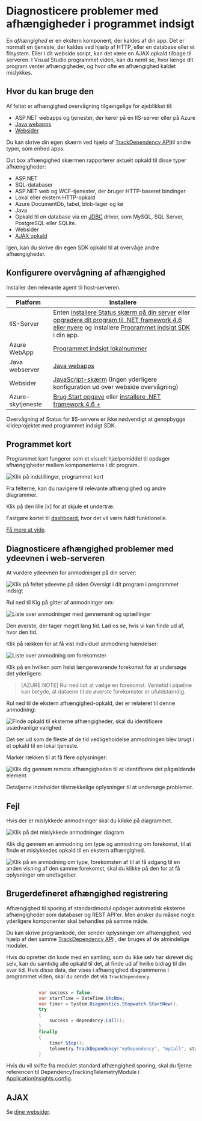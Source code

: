 <properties 
    pageTitle="Diagnosticere problemer med afhængigheder i programmet indsigt" 
    description="Finde fejl og langsom ydeevne, der er forårsaget af afhængigheder" 
    services="application-insights" 
    documentationCenter=""
    authors="alancameronwills" 
    manager="douge"/>

<tags 
    ms.service="application-insights" 
    ms.workload="tbd" 
    ms.tgt_pltfrm="ibiza" 
    ms.devlang="na" 
    ms.topic="article" 
    ms.date="05/12/2016" 
    ms.author="awills"/>
 
# <a name="diagnosing-issues-with-dependencies-in-application-insights"></a>Diagnosticere problemer med afhængigheder i programmet indsigt


En *afhængighed* er en ekstern komponent, der kaldes af din app. Det er normalt en tjeneste, der kaldes ved hjælp af HTTP, eller en database eller et filsystem. Eller i dit webside script, kan det være en AJAX opkald tilbage til serveren. I Visual Studio programmet viden, kan du nemt se, hvor længe dit program venter afhængigheder, og hvor ofte en afhængighed kaldet mislykkes.

## <a name="where-you-can-use-it"></a>Hvor du kan bruge den

Af feltet er afhængighed overvågning tilgængelige for øjeblikket til:

* ASP.NET webapps og tjenester, der kører på en IIS-server eller på Azure
* [Java webapps](app-insights-java-agent.md)
* [Websider](https://azure.microsoft.com/blog/ajax-collection-in-application-insights/)

Du kan skrive din egen skærm ved hjælp af [TrackDependency API](app-insights-api-custom-events-metrics.md#track-dependency)til andre typer, som enhed apps.

Out box afhængighed skærmen rapporterer aktuelt opkald til disse typer afhængigheder:

* ASP.NET
 * SQL-databaser
 * ASP.NET web og WCF-tjenester, der bruger HTTP-baseret bindinger
 * Lokal eller ekstern HTTP-opkald
 * Azure DocumentDb, tabel, blob-lager og kø
* Java
 * Opkald til en database via en [JDBC](http://docs.oracle.com/javase/7/docs/technotes/guides/jdbc/) driver, som MySQL, SQL Server, PostgreSQL eller SQLite.
* Websider
 * [AJAX opkald](app-insights-javascript.md)

Igen, kan du skrive din egen SDK opkald til at overvåge andre afhængigheder.

## <a name="to-set-up-dependency-monitoring"></a>Konfigurere overvågning af afhængighed

Installer den relevante agent til host-serveren.

Platform | Installere
---|---
IIS-Server | Enten [installere Status skærm på din server](app-insights-monitor-performance-live-website-now.md) eller [opgradere dit program til .NET framework 4.6 eller nyere](http://go.microsoft.com/fwlink/?LinkId=528259) og installere [Programmet indsigt SDK](app-insights-asp-net.md) i din app.
Azure WebApp | [Programmet indsigt lokalnummer](app-insights-azure-web-apps.md)
Java webserver | [Java webapps](app-insights-java-agent.md)
Websider | [JavaScript-skærm](app-insights-javascript.md) (Ingen yderligere konfiguration ud over webside overvågning)
Azure-skytjeneste |  [Brug Start opgave](app-insights-cloudservices.md#dependencies) eller [installere .NET framework 4.6 +](../cloud-services/cloud-services-dotnet-install-dotnet.md)  

Overvågning af Status for IIS-servere er ikke nødvendigt at genopbygge kildeprojektet med programmet indsigt SDK. 

## <a name="application-map"></a>Programmet kort

Programmet kort fungerer som et visuelt hjælpemiddel til opdager afhængigheder mellem komponenterne i dit program. 

![Klik på indstillinger, programmet kort](./media/app-insights-dependencies/08.png)

Fra felterne, kan du navigere til relevante afhængighed og andre diagrammer.

Klik på den lille [x] for at skjule et undertræ.

Fastgøre kortet til [dashboard](app-insights-dashboards.md), hvor det vil være fuldt funktionelle.

[Få mere at vide](app-insights-app-map.md).

## <a name="diagnosis"></a>Diagnosticere afhængighed problemer med ydeevnen i web-serveren

At vurdere ydeevnen for anmodninger på din server:

![Klik på feltet ydeevne på siden Oversigt i dit program i programmet indsigt](./media/app-insights-dependencies/01-performance.png)

Rul ned til Kig på gitter af anmodninger om:

![Liste over anmodninger med gennemsnit og optællinger](./media/app-insights-dependencies/02-reqs.png)

Den øverste, der tager meget lang tid. Lad os se, hvis vi kan finde ud af, hvor den tid.

Klik på rækken for at få vist individuel anmodning hændelser:


![Liste over anmodning om forekomster](./media/app-insights-dependencies/03-instances.png)

Klik på en hvilken som helst længerevarende forekomst for at undersøge det yderligere.

> [AZURE.NOTE] Rul ned lidt at vælge en forekomst. Ventetid i pipeline kan betyde, at dataene til de øverste forekomster er ufuldstændig.

Rul ned til de ekstern afhængighed-opkald, der er relateret til denne anmodning:

![Finde opkald til eksterne afhængigheder, skal du identificere usædvanlige varighed](./media/app-insights-dependencies/04-dependencies.png)

Det ser ud som de fleste af de tid vedligeholdelse anmodningen blev brugt i et opkald til en lokal tjeneste. 

Markér rækken til at få flere oplysninger:


![Klik dig gennem remote afhængigheden til at identificere det pågældende element](./media/app-insights-dependencies/05-detail.png)

Detaljerne indeholder tilstrækkelige oplysninger til at undersøge problemet.



## <a name="failures"></a>Fejl

Hvis der er mislykkede anmodninger skal du klikke på diagrammet.

![Klik på det mislykkede anmodninger diagram](./media/app-insights-dependencies/06-fail.png)

Klik dig gennem en anmodning om type og anmodning om forekomst, til at finde et mislykkedes opkald til en ekstern afhængighed.


![Klik på en anmodning om type, forekomsten af til at få adgang til en anden visning af den samme forekomst, skal du klikke på den for at få oplysninger om undtagelser.](./media/app-insights-dependencies/07-faildetail.png)


## <a name="custom-dependency-tracking"></a>Brugerdefineret afhængighed registrering

Afhængighed til sporing af standardmodul opdager automatisk eksterne afhængigheder som databaser og REST API'er. Men ønsker du måske nogle yderligere komponenter skal behandles på samme måde. 

Du kan skrive programkode, der sender oplysninger om afhængighed, ved hjælp af den samme [TrackDependency API](app-insights-api-custom-events-metrics.md#track-dependency) , der bruges af de almindelige moduler.

Hvis du opretter din kode med en samling, som du ikke selv har skrevet dig selv, kan du samtidig alle opkald til det, at finde ud af hvilke bidrag til din svar tid. Hvis disse data, der vises i afhængighed diagrammerne i programmet viden, skal du sende det via `TrackDependency`.

```C#

            var success = false;
            var startTime = DateTime.UtcNow;
            var timer = System.Diagnostics.Stopwatch.StartNew();
            try
            {
                success = dependency.Call();
            }
            finally
            {
                timer.Stop();
                telemetry.TrackDependency("myDependency", "myCall", startTime, timer.Elapsed, success);
            }
```

Hvis du vil skifte fra modulet standard afhængighed sporing, skal du fjerne referencen til DependencyTrackingTelemetryModule i [ApplicationInsights.config](app-insights-configuration-with-applicationinsights-config.md).


## <a name="ajax"></a>AJAX

Se [dine websider](app-insights-javascript.md).


 